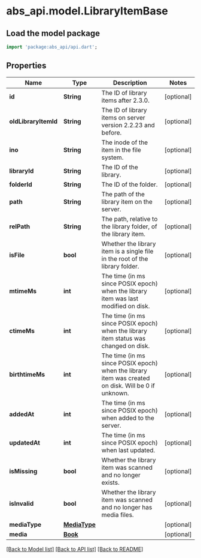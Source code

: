 # abs_api.model.LibraryItemBase

## Load the model package
```dart
import 'package:abs_api/api.dart';
```

## Properties
Name | Type | Description | Notes
------------ | ------------- | ------------- | -------------
**id** | **String** | The ID of library items after 2.3.0. | [optional] 
**oldLibraryItemId** | **String** | The ID of library items on server version 2.2.23 and before. | [optional] 
**ino** | **String** | The inode of the item in the file system. | [optional] 
**libraryId** | **String** | The ID of the library. | [optional] 
**folderId** | **String** | The ID of the folder. | [optional] 
**path** | **String** | The path of the library item on the server. | [optional] 
**relPath** | **String** | The path, relative to the library folder, of the library item. | [optional] 
**isFile** | **bool** | Whether the library item is a single file in the root of the library folder. | [optional] 
**mtimeMs** | **int** | The time (in ms since POSIX epoch) when the library item was last modified on disk. | [optional] 
**ctimeMs** | **int** | The time (in ms since POSIX epoch) when the library item status was changed on disk. | [optional] 
**birthtimeMs** | **int** | The time (in ms since POSIX epoch) when the library item was created on disk. Will be 0 if unknown. | [optional] 
**addedAt** | **int** | The time (in ms since POSIX epoch) when added to the server. | [optional] 
**updatedAt** | **int** | The time (in ms since POSIX epoch) when last updated. | [optional] 
**isMissing** | **bool** | Whether the library item was scanned and no longer exists. | [optional] 
**isInvalid** | **bool** | Whether the library item was scanned and no longer has media files. | [optional] 
**mediaType** | [**MediaType**](MediaType.md) |  | [optional] 
**media** | [**Book**](Book.md) |  | [optional] 

[[Back to Model list]](../README.md#documentation-for-models) [[Back to API list]](../README.md#documentation-for-api-endpoints) [[Back to README]](../README.md)


